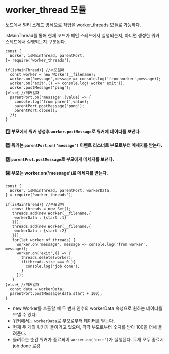 # worker_thread 모듈
노드에서 멀티 스레드 방식으로 작업을 worker_threads 모듈로 가능하다.

isMainThread를 통해 현재 코드가 메인 스레드에서 실행되는지, 아니면 생성한 워커 스레드에서 실행되는지 구분된다.

```
const {
  Worker, isMainThread, parentPort,
}= require('worker_threads');

if(isMainThread){ //부모일때
  const worker = new Worker(__filename);
  worker.on('message',message => console.log('from worker',message));
  worker.on('exit',() => console.log('worker exit'));
  worker.postMessage('ping');
}else{ //워커일때
  parentPort.on('message',(value) => {
    console.log('from parent',value);
    parentPort.postMessage('pong');
    parentPort.close();
  });
}
```

#### 1️⃣ 부모에서 워커 생성후 `worker.postMessage`로 워커에 데이터를 보낸다.
#### 2️⃣ 워커는 `parentPort.on('message')` 이벤트 리스너로 부모로부터 메세지를 받는다.
#### 3️⃣ `parentProt.postMessage`로 부모에게 메세지를 보낸다.
#### 4️⃣ 부모는 worker.on('message')로 메세지를 받는다.


```
const {
  Worker, isMainThread, parentPort, workerData,
} = require('worker_threads');

if(isMainThread){ //부모일때
   const threads = new Set();
   threads.add(new Worker(__filename,{
    workerData : {start :1}
   }));
   threads.add(new Worker(__filename,{
    workerData : {start :2}
   }));
   for(let worker of threads) {
     worker.on('message', message => console.log('from worker', message));
     worker.on('exit',() => {
       threads.delete(worker);
       if(threads.size === 0 ){
         console.log('job done');
       }
     });
   }
}else{ //워커일때
  const data = workerData;
  parentPort.postMessage(data.start + 100);
}
```
- new Worker를 호출할 때 두 번째 인수의 workerData 속성으로 원하는 데이터를 보낼 수 있다.
- 워커에서는 `workerData`로 부모로부터 데이터를 받는다.
- 현재 두 개의 워커가 돌아가고 있으며, 각각 부모로부터 숫자를 받아 100을 더해 돌려준다.
- 돌려주는 순간 워커가 종료되어 `worker.on('exit')`가 실행된다. 두개 모두 종료시 job done 로깅